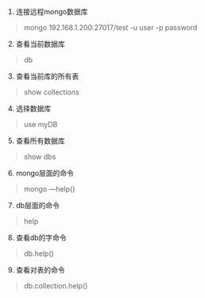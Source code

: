 1. 连接远程mongo数据库
> mongo 192.168.1.200:27017/test -u user -p password

2. 查看当前数据库
> db

3. 查看当前库的所有表
> show collections

4. 选择数据库
> use myDB

5. 查看所有数据库
> show dbs

6. mongo层面的命令
> mongo —help()

7. db层面的命令
> help

8. 查看db的字命令
> db.help()

9. 查看对表的命令
> db.collection.help()

